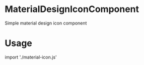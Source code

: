 # MaterialDesignIconComponent
Simple material design icon component

# Usage
import './material-icon.js'

<material-icon clickable icon='wb-incandescent'></material-icon>
